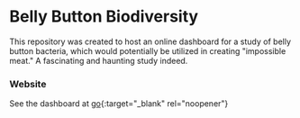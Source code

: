 # Belly Button Biodiversity #
This repository was created to host an online dashboard for a study of belly button bacteria, which would potentially be utilized in creating "impossible meat." A fascinating and haunting study indeed.

### Website ###
See the dashboard at [go]( https://tracie-f.github.io/bellybutton_biodiversity/.){:target="_blank" rel="noopener"}

